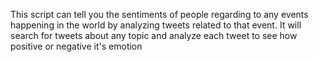 This script can tell you the sentiments of people regarding to any events happening in the world by analyzing tweets related to that event. It will search for tweets about any topic and analyze each tweet to see how positive or negative it's emotion

